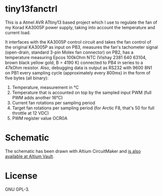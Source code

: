 # tiny13fanctrl
This is a Atmel AVR ATtiny13 based project which I use to regulate the fan of
my Korad KA3005P power supply, taking into account the temperature and current
load.

It interfaces with the KA3005P control circuit and takes the fan control of the
original KA3005P as input on PB3, measures the fan's tachometer signal
(open-drain, standard 3-pin Molex fan connector) on PB2, has a temperature
measuring Epcos 100kOhm NTC (Vishay 2381 640 63104, brown black yellow gold, B
= 4190 K) connected to PB4 in series to a 47kOhm resistor. Also, debugging data
is output as RS232 with 9600 8N1 on PB1 every sampling cycle (approximately
every 800ms) in the form of five bytes (all binary):

  1. Temperature, measurement in °C
  2. Temperature that is accounted on top by the sampled input PWM (full PWM adds another 16°C)
  3. Current fan rotations per sampling period
  4. Target fan rotations per sampling period (for Arctic F8, that's 50 for full throttle at 12 VDC)
  5. PWM register value OCR0A

# Schematic
The schematic has been drawn with Altium CircuitMaker and [is also available at
Altium Vault](https://workspace.circuitmaker.com/Projects/Details/johndoe31415/tiny13fanctrl).

# License
GNU GPL-3.
